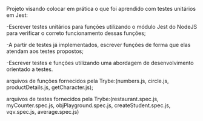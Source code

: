 Projeto visando colocar em prática o que foi aprendido com testes unitários em Jest:

-Escrever testes unitários para funções utilizando o módulo Jest do NodeJS para verificar o correto funcionamento dessas funções;

-A partir de testes já implementados, escrever funções de forma que elas atendam aos testes propostos;

-Escrever testes e funções utilizando uma abordagem de desenvolvimento orientado a testes.

arquivos de funções fornecidos pela Trybe:(numbers.js, circle.js, productDetails.js, getCharacter.js);

arquivos de testes fornecidos pela Trybe:(restaurant.spec.js, myCounter.spec.js, objPlayground.spec.js, createStudent.spec.js, vqv.spec.js, average.spec.js)